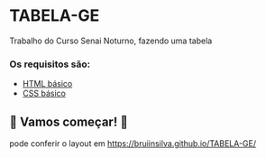 # TABELA-GE
Trabalho do Curso Senai Noturno, fazendo uma tabela

### Os requisitos são:

* [HTML básico](https://www.w3schools.com/html/)
* [CSS básico](https://developer.mozilla.org/pt-BR/docs/Web/CSS)

## 🚀 Vamos começar! 🚀

pode conferir o layout em https://bruiinsilva.github.io/TABELA-GE/
